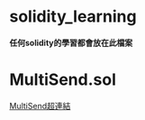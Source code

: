 # solidity_learning

**任何solidity的學習都會放在此檔案**

# MultiSend.sol [](./MultiSend.sol)
[MultiSend超連結](https://github.com/oscarchen510/solidity_learning/blob/main/MultiSend.sol)
